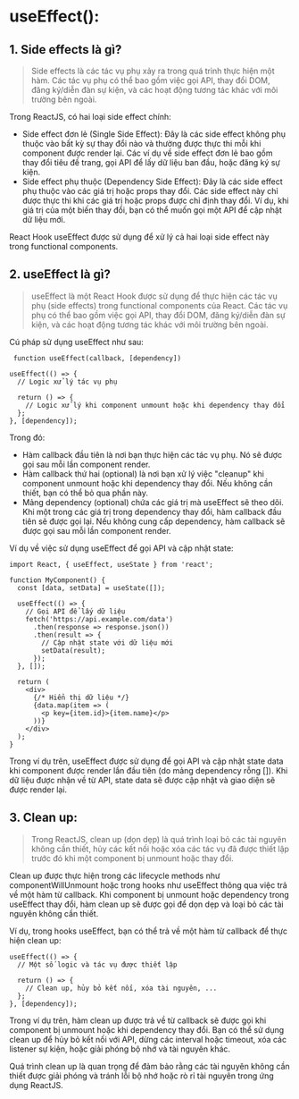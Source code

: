 # useEffect():
## 1. Side effects là gì?
> Side effects là các tác vụ phụ xảy ra trong quá trình thực hiện một hàm. Các tác vụ phụ có thể bao gồm việc gọi API, thay đổi DOM, đăng ký/diễn đàn sự kiện, và các hoạt động tương tác khác với môi trường bên ngoài.

Trong ReactJS, có hai loại side effect chính:

- Side effect đơn lẻ (Single Side Effect): Đây là các side effect không phụ thuộc vào bất kỳ sự thay đổi nào và thường được thực thi mỗi khi component được render lại. Các ví dụ về side effect đơn lẻ bao gồm thay đổi tiêu đề trang, gọi API để lấy dữ liệu ban đầu, hoặc đăng ký sự kiện.
- Side effect phụ thuộc (Dependency Side Effect): Đây là các side effect phụ thuộc vào các giá trị hoặc props thay đổi. Các side effect này chỉ được thực thi khi các giá trị hoặc props được chỉ định thay đổi. Ví dụ, khi giá trị của một biến thay đổi, bạn có thể muốn gọi một API để cập nhật dữ liệu mới.

React Hook useEffect được sử dụng để xử lý cả hai loại side effect này trong functional components.

## 2. useEffect là gì?
> useEffect là một React Hook được sử dụng để thực hiện các tác vụ phụ (side effects) trong functional components của React. Các tác vụ phụ có thể bao gồm việc gọi API, thay đổi DOM, đăng ký/diễn đàn sự kiện, và các hoạt động tương tác khác với môi trường bên ngoài.

Cú pháp sử dụng useEffect như sau:
```
 function useEffect(callback, [dependency])
```
```
useEffect(() => {
  // Logic xử lý tác vụ phụ 

  return () => {
    // Logic xử lý khi component unmount hoặc khi dependency thay đổi
  };
}, [dependency]);
```

Trong đó:

- Hàm callback đầu tiên là nơi bạn thực hiện các tác vụ phụ. Nó sẽ được gọi sau mỗi lần component render.
- Hàm callback thứ hai (optional) là nơi bạn xử lý việc "cleanup" khi component unmount hoặc khi dependency thay đổi. Nếu không cần thiết, bạn có thể bỏ qua phần này.
- Mảng dependency (optional) chứa các giá trị mà useEffect sẽ theo dõi. Khi một trong các giá trị trong dependency thay đổi, hàm callback đầu tiên sẽ được gọi lại. Nếu không cung cấp dependency, hàm callback sẽ được gọi sau mỗi lần component render.

Ví dụ về việc sử dụng useEffect để gọi API và cập nhật state:
```
import React, { useEffect, useState } from 'react';

function MyComponent() {
  const [data, setData] = useState([]);

  useEffect(() => {
    // Gọi API để lấy dữ liệu
    fetch('https://api.example.com/data')
      .then(response => response.json())
      .then(result => {
        // Cập nhật state với dữ liệu mới
        setData(result);
      });
  }, []);

  return (
    <div>
      {/* Hiển thị dữ liệu */}
      {data.map(item => (
        <p key={item.id}>{item.name}</p>
      ))}
    </div>
  );
}
```
Trong ví dụ trên, useEffect được sử dụng để gọi API và cập nhật state data khi component được render lần đầu tiên (do mảng dependency rỗng []). Khi dữ liệu được nhận về từ API, state data sẽ được cập nhật và giao diện sẽ được render lại.

## 3. Clean up:
> Trong ReactJS, clean up (dọn dẹp) là quá trình loại bỏ các tài nguyên không cần thiết, hủy các kết nối hoặc xóa các tác vụ đã được thiết lập trước đó khi một component bị unmount hoặc thay đổi.

Clean up được thực hiện trong các lifecycle methods như componentWillUnmount hoặc trong hooks như useEffect thông qua việc trả về một hàm từ callback. Khi component bị unmount hoặc dependency trong useEffect thay đổi, hàm clean up sẽ được gọi để dọn dẹp và loại bỏ các tài nguyên không cần thiết.

Ví dụ, trong hooks useEffect, bạn có thể trả về một hàm từ callback để thực hiện clean up:
```
useEffect(() => {
  // Một số logic và tác vụ được thiết lập

  return () => {
    // Clean up, hủy bỏ kết nối, xóa tài nguyên, ...
  };
}, [dependency]);
```
Trong ví dụ trên, hàm clean up được trả về từ callback sẽ được gọi khi component bị unmount hoặc khi dependency thay đổi. Bạn có thể sử dụng clean up để hủy bỏ kết nối với API, dừng các interval hoặc timeout, xóa các listener sự kiện, hoặc giải phóng bộ nhớ và tài nguyên khác.

Quá trình clean up là quan trọng để đảm bảo rằng các tài nguyên không cần thiết được giải phóng và tránh lỗi bộ nhớ hoặc rò rỉ tài nguyên trong ứng dụng ReactJS.